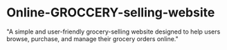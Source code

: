 # Online-GROCCERY-selling-website
"A simple and user-friendly grocery-selling website designed to help users browse, purchase, and manage their grocery orders online."
